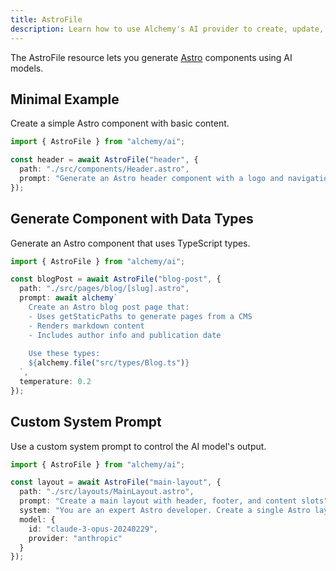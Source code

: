 ```yaml
---
title: AstroFile
description: Learn how to use Alchemy's AI provider to create, update, and manage Astro (.astro) files within your projects.
---
```


The AstroFile resource lets you generate [Astro](https://astro.build) components using AI models.

## Minimal Example

Create a simple Astro component with basic content.

```ts
import { AstroFile } from "alchemy/ai";

const header = await AstroFile("header", {
  path: "./src/components/Header.astro",
  prompt: "Generate an Astro header component with a logo and navigation menu"
});
```

## Generate Component with Data Types

Generate an Astro component that uses TypeScript types.

```ts
import { AstroFile } from "alchemy/ai";

const blogPost = await AstroFile("blog-post", {
  path: "./src/pages/blog/[slug].astro",
  prompt: await alchemy`
    Create an Astro blog post page that:
    - Uses getStaticPaths to generate pages from a CMS
    - Renders markdown content
    - Includes author info and publication date
    
    Use these types:
    ${alchemy.file("src/types/Blog.ts")}
  `,
  temperature: 0.2
});
```

## Custom System Prompt

Use a custom system prompt to control the AI model's output.

```ts
import { AstroFile } from "alchemy/ai";

const layout = await AstroFile("main-layout", {
  path: "./src/layouts/MainLayout.astro",
  prompt: "Create a main layout with header, footer, and content slots",
  system: "You are an expert Astro developer. Create a single Astro layout file inside ```astro fences with no additional text. Follow Astro best practices and include proper typing in the frontmatter section.",
  model: {
    id: "claude-3-opus-20240229",
    provider: "anthropic"
  }
});
```